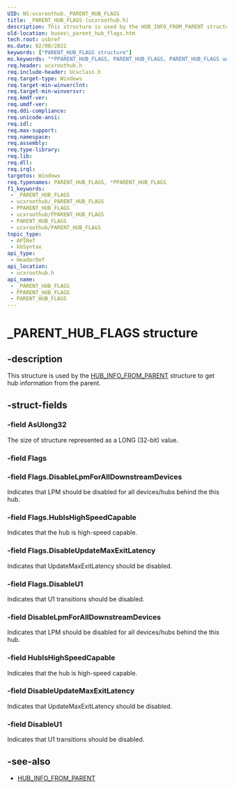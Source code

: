 ```yaml
---
UID: NS:ucxroothub._PARENT_HUB_FLAGS
title: _PARENT_HUB_FLAGS (ucxroothub.h)
description: This structure is used by the HUB_INFO_FROM_PARENT structure to get hub information from the parent.
old-location: buses\_parent_hub_flags.htm
tech.root: usbref
ms.date: 02/08/2022
keywords: ["PARENT_HUB_FLAGS structure"]
ms.keywords: "*PPARENT_HUB_FLAGS, PARENT_HUB_FLAGS, PARENT_HUB_FLAGS union [Buses], _PARENT_HUB_FLAGS, buses._parent_hub_flags, ucxroothub/_PARENT_HUB_FLAGS"
req.header: ucxroothub.h
req.include-header: Ucxclass.h
req.target-type: Windows
req.target-min-winverclnt: 
req.target-min-winversvr: 
req.kmdf-ver: 
req.umdf-ver: 
req.ddi-compliance: 
req.unicode-ansi: 
req.idl: 
req.max-support: 
req.namespace: 
req.assembly: 
req.type-library: 
req.lib: 
req.dll: 
req.irql: 
targetos: Windows
req.typenames: PARENT_HUB_FLAGS, *PPARENT_HUB_FLAGS
f1_keywords:
 - _PARENT_HUB_FLAGS
 - ucxroothub/_PARENT_HUB_FLAGS
 - PPARENT_HUB_FLAGS
 - ucxroothub/PPARENT_HUB_FLAGS
 - PARENT_HUB_FLAGS
 - ucxroothub/PARENT_HUB_FLAGS
topic_type:
 - APIRef
 - kbSyntax
api_type:
 - HeaderDef
api_location:
 - ucxroothub.h
api_name:
 - _PARENT_HUB_FLAGS
 - PPARENT_HUB_FLAGS
 - PARENT_HUB_FLAGS
---
```


# _PARENT_HUB_FLAGS structure

## -description

This structure is used by the [HUB_INFO_FROM_PARENT](ns-ucxroothub-_hub_info_from_parent.md) structure to get hub information from the parent.

## -struct-fields

### -field AsUlong32

The size of structure represented as a LONG (32-bit) value.

### -field Flags

### -field Flags.DisableLpmForAllDownstreamDevices

Indicates that LPM should be disabled for all devices/hubs behind the this hub.

### -field Flags.HubIsHighSpeedCapable

Indicates that the hub is high-speed capable.

### -field Flags.DisableUpdateMaxExitLatency

Indicates that UpdateMaxExitLatency should be disabled.

### -field Flags.DisableU1

Indicates that U1 transitions should be disabled.

### -field DisableLpmForAllDownstreamDevices

Indicates that LPM should be disabled for all devices/hubs behind the this hub.

### -field HubIsHighSpeedCapable

Indicates that the hub is high-speed capable.

### -field DisableUpdateMaxExitLatency

Indicates that UpdateMaxExitLatency should be disabled.

### -field DisableU1

Indicates that U1 transitions should be disabled.

## -see-also

- [HUB_INFO_FROM_PARENT](ns-ucxroothub-_hub_info_from_parent.md)
